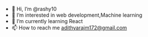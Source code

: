 - 👋 Hi, I’m @rashy10
- 👀 I’m interested in web development,Machine learning
- 🌱 I’m currently learning React
- 📫 How to reach me adithyarajm172@gmail.com

<!---
rashy10/rashy10 is a ✨ special ✨ repository because its `README.md` (this file) appears on your GitHub profile.
You can click the Preview link to take a look at your changes.
--->
